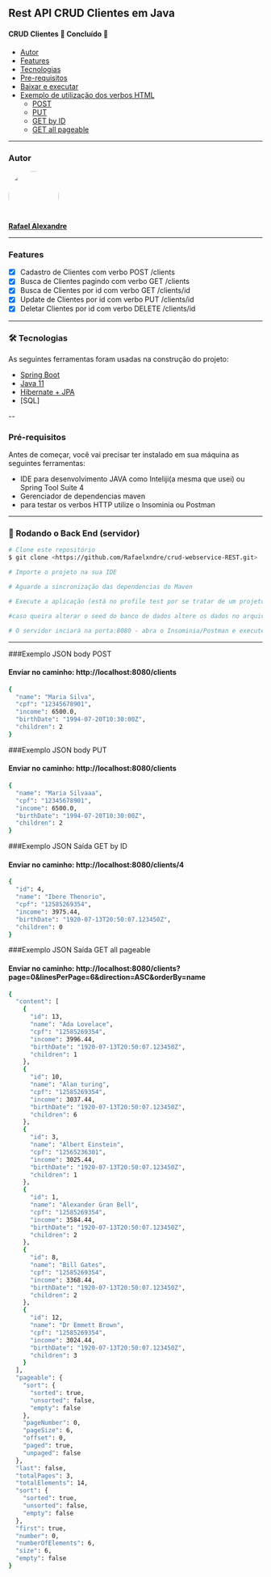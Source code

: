 ## Rest API CRUD Clientes em Java

<h4 align="left">
 CRUD Clientes 🚀 Concluído 🚀
</h4>

<!--ts-->
* [Autor](#autor)
* [Features](#features)
* [Tecnologias](#tecnologias)
* [Pre-requisitos](#prerequisitos)
* [Baixar e executar](#baixar)
* [Exemplo de utilização dos verbos HTML](#como-usar)
    * [POST](#exemplo-json-body-post)
    * [PUT](#exemplo-json-body-put)
    * [GET by ID](#exemplo-json-sada-get-by-id)
    * [GET all pageable](#exemplo-json-sada-get-all-pageable)
<!--te-->

---

### Autor

<a href="https://www.linkedin.com/in/rafaelxndre/">
 <img style="border-radius: 50%;" src="https://media-exp1.licdn.com/dms/image/C4E03AQEwV54JjLc-9g/profile-displayphoto-shrink_800_800/0/1621682542460?e=1626912000&v=beta&t=Ctis1Z8wFBsNtnuMhTXGp7cXWA12JyY5t9KF9rfQf58" width="100px;" alt=""/>
 <br />
<b>Rafael Alexandre</b></a>
 <br />

---

### Features

- [x] Cadastro de Clientes com verbo POST /clients
- [x] Busca de Clientes pagindo com verbo GET /clients
- [x] Busca de Clientes por id com verbo GET /clients/id
- [x] Update de Clientes por id com verbo PUT /clients/id
- [x] Deletar Clientes por id com verbo DELETE /clients/id

---

### 🛠 Tecnologias

As seguintes ferramentas foram usadas na construção do projeto:

- [Spring Boot](https://spring.io/projects)
- [Java 11](https://docs.oracle.com/en/java/javase/11/)
- [Hibernate + JPA](https://hibernate.org/)
- [SQL]

--

### Pré-requisitos

Antes de começar, você vai precisar ter instalado em sua máquina as seguintes ferramentas:

* IDE para desenvolvimento JAVA como Inteliji(a mesma que usei) ou Spring Tool Suite 4
* Gerenciador de dependencias maven
* para testar os verbos HTTP utilize o Insominia ou Postman

---

### 🎲 Rodando o Back End (servidor)

```bash
# Clone este repositório
$ git clone <https://github.com/Rafaelxndre/crud-webservice-REST.git>

# Importe o projeto na sua IDE

# Aguarde a sincronização das dependencias do Maven

# Execute a aplicação (está no profile test por se tratar de um projeto desenvolvido com intuito de estudo)

#caso queira alterar o seed do banco de dados altere os dados no arquivo resoruces/data.sql

# O servidor inciará na porta:8080 - abra o Insominia/Postman e execute os verbos HTML na url <http://localhost:8080/clients>

```

---

###Exemplo JSON body POST
#### Enviar no caminho: http://localhost:8080/clients
```bash
{
  "name": "Maria Silva",
  "cpf": "12345678901",
  "income": 6500.0,
  "birthDate": "1994-07-20T10:30:00Z",
  "children": 2
}
```

###Exemplo JSON body PUT
#### Enviar no caminho: http://localhost:8080/clients
```bash
{
  "name": "Maria Silvaaa",
  "cpf": "12345678901",
  "income": 6500.0,
  "birthDate": "1994-07-20T10:30:00Z",
  "children": 2
}
```


###Exemplo JSON Saída GET by ID
#### Enviar no caminho: http://localhost:8080/clients/4
```bash
{
  "id": 4,
  "name": "Ibere Thenorio",
  "cpf": "12585269354",
  "income": 3975.44,
  "birthDate": "1920-07-13T20:50:07.123450Z",
  "children": 0
}
```

###Exemplo JSON Saída GET all pageable
#### Enviar no caminho: http://localhost:8080/clients?page=0&linesPerPage=6&direction=ASC&orderBy=name
```bash
{
  "content": [
    {
      "id": 13,
      "name": "Ada Lovelace",
      "cpf": "12585269354",
      "income": 3996.44,
      "birthDate": "1920-07-13T20:50:07.123450Z",
      "children": 1
    },
    {
      "id": 10,
      "name": "Alan turing",
      "cpf": "12585269354",
      "income": 3037.44,
      "birthDate": "1920-07-13T20:50:07.123450Z",
      "children": 6
    },
    {
      "id": 3,
      "name": "Albert Einstein",
      "cpf": "12565236301",
      "income": 3025.44,
      "birthDate": "1920-07-13T20:50:07.123450Z",
      "children": 1
    },
    {
      "id": 1,
      "name": "Alexander Gran Bell",
      "cpf": "12585269354",
      "income": 3584.44,
      "birthDate": "1920-07-13T20:50:07.123450Z",
      "children": 2
    },
    {
      "id": 8,
      "name": "Bill Gates",
      "cpf": "12585269354",
      "income": 3368.44,
      "birthDate": "1920-07-13T20:50:07.123450Z",
      "children": 2
    },
    {
      "id": 12,
      "name": "Dr Emmett Brown",
      "cpf": "12585269354",
      "income": 3024.44,
      "birthDate": "1920-07-13T20:50:07.123450Z",
      "children": 3
    }
  ],
  "pageable": {
    "sort": {
      "sorted": true,
      "unsorted": false,
      "empty": false
    },
    "pageNumber": 0,
    "pageSize": 6,
    "offset": 0,
    "paged": true,
    "unpaged": false
  },
  "last": false,
  "totalPages": 3,
  "totalElements": 14,
  "sort": {
    "sorted": true,
    "unsorted": false,
    "empty": false
  },
  "first": true,
  "number": 0,
  "numberOfElements": 6,
  "size": 6,
  "empty": false
}
``` 

